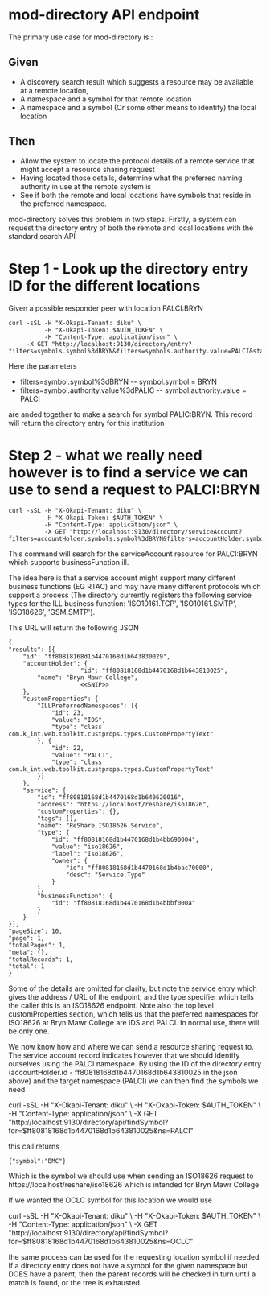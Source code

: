 # mod-directory API endpoint

The primary use case for mod-directory is : 

## Given

* A discovery search result which suggests a resource may be available at a remote location,
* A namespace and a symbol for that remote location
* A namespace and a symbol (Or some other means to identify) the local location

## Then 

* Allow the system to locate the protocol details of a remote service that might accept a resource sharing request
* Having located those details, determine what the preferred naming authority in use at the remote system is
* See if both the remote and local locations have symbols that reside in the preferred namespace.

mod-directory solves this problem in two steps. Firstly, a system can request the directory entry of both the remote and local locations
with the standard search API

# Step 1 - Look up the directory entry ID for the different locations

Given a possible responder peer with location PALCI:BRYN

    curl -sSL -H "X-Okapi-Tenant: diku" \
              -H "X-Okapi-Token: $AUTH_TOKEN" \
              -H "Content-Type: application/json" \
         -X GET "http://localhost:9130/directory/entry?filters=symbols.symbol%3dBRYN&filters=symbols.authority.value=PALCI&stats=true"

Here the parameters
* filters=symbol.symbol%3dBRYN -- symbol.symbol = BRYN
* filters=symbol.authority.value%3dPALIC -- symbol.authority.value = PALCI

are anded together to make a search for symbol PALIC:BRYN. This record will return the directory entry for this institution


# Step 2 - what we really need however is to find a service we can use to send a request to PALCI:BRYN

    curl -sSL -H "X-Okapi-Tenant: diku" \
              -H "X-Okapi-Token: $AUTH_TOKEN" \
              -H "Content-Type: application/json" \
              -X GET "http://localhost:9130/directory/serviceAccount?filters=accountHolder.symbols.symbol%3dBRYN&filters=accountHolder.symbols.authority.symbol%3dPALCI&filters=service.businessFunction.value%3dill&stats=true"

This command will search for the serviceAccount resource for PALCI:BRYN which supports businessFunction ill. 

The idea here is that a service account might support many different business functions (EG RTAC) and may have many different protocols which support a process (The directory currently registers the following service types for the ILL business function: 'ISO10161.TCP', 'ISO10161.SMTP', 'ISO18626', 'GSM.SMTP').

This URL will return the following JSON


    {
	"results": [{
		"id": "ff80818168d1b4470168d1b643830029",
		"accountHolder": {
                        "id": "ff80818168d1b4470168d1b643810025",
			"name": "Bryn Mawr College",
                        <<SNIP>>
		},
		"customProperties": {
			"ILLPreferredNamespaces": [{
				"id": 23,
				"value": "IDS",
				"type": "class com.k_int.web.toolkit.custprops.types.CustomPropertyText"
			}, {
				"id": 22,
				"value": "PALCI",
				"type": "class com.k_int.web.toolkit.custprops.types.CustomPropertyText"
			}]
		},
		"service": {
			"id": "ff80818168d1b4470168d1b640620016",
			"address": "https://localhost/reshare/iso18626",
			"customProperties": {},
			"tags": [],
			"name": "ReShare ISO18626 Service",
			"type": {
				"id": "ff80818168d1b4470168d1b4bb690004",
				"value": "iso18626",
				"label": "Iso18626",
				"owner": {
					"id": "ff80818168d1b4470168d1b4bac70000",
					"desc": "Service.Type"
				}
			},
			"businessFunction": {
				"id": "ff80818168d1b4470168d1b4bbbf000a"
			}
		}
	}],
	"pageSize": 10,
	"page": 1,
	"totalPages": 1,
	"meta": {},
	"totalRecords": 1,
	"total": 1
    }


Some of the details are omitted for clarity, but note the service entry which gives the address / URL of the endpoint, and the type specifier which tells
the caller this is an ISO18626 endpoint. Note also the top level customProperties section, which tells us that the preferred namespaces for ISO18626 at Bryn Mawr College
are IDS and PALCI. In normal use, there will be only one.

We now know how and where we can send a resource sharing request to. The service account record indicates however that we should identify outselves using the PALCI
namespace. By using the ID of the directory entry (accountHolder.id - ff80818168d1b4470168d1b643810025 in the json above) and the target namespace (PALCI) we can then find the symbols we need

   curl -sSL -H "X-Okapi-Tenant: diku" \ 
             -H "X-Okapi-Token: $AUTH_TOKEN" \ 
             -H "Content-Type: application/json" \ 
             -X GET "http://localhost:9130/directory/api/findSymbol?for=$ff80818168d1b4470168d1b643810025&ns=PALCI"

this call returns

    {"symbol":"BMC"}

Which is the symbol we should use when sending an ISO18626 request to https://localhost/reshare/iso18626 which is intended for Bryn Mawr College

If we wanted the OCLC symbol for this location we would use

   curl -sSL -H "X-Okapi-Tenant: diku" \ 
             -H "X-Okapi-Token: $AUTH_TOKEN" \ 
             -H "Content-Type: application/json" \ 
             -X GET "http://localhost:9130/directory/api/findSymbol?for=$ff80818168d1b4470168d1b643810025&ns=OCLC"


the same process can be used for the requesting location symbol if needed. If a directory entry does not have a symbol for the given namespace but DOES have
a parent, then the parent records will be checked in turn until a match is found, or the tree is exhausted.
